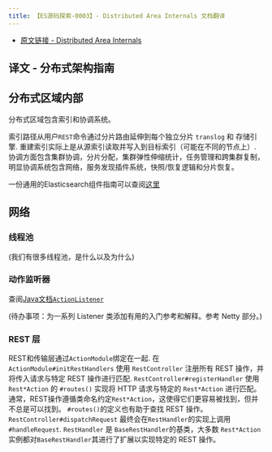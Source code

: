 ```yaml
---
title: 【ES源码探索-0003】- Distributed Area Internals 文档翻译
---
```


- [原文链接 - Distributed Area Internals](https://github.com/elastic/elasticsearch/blob/e7bbcb98834156f2dbfa1dd9a86c22a33cfbab23/docs/internal/DistributedArchitectureGuide.md)

## 译文 - 分布式架构指南

## 分布式区域内部

分布式区域包含索引和协调系统。

索引路径从用户`REST`命令通过分片路由延伸到每个独立分片 `translog` 和 存储引擎. 重建索引实际上是从源索引读取并写入到目标索引（可能在不同的节点上）. 协调方面包含集群协调，分片分配，集群弹性伸缩统计，任务管理和跨集群复制，明显协调系统包含网络，服务发现插件系统，快照/恢复逻辑和分片恢复。

一份通用的Elasticsearch组件指南可以查阅[这里](https://github.com/elastic/elasticsearch/blob/main/docs/internal/GeneralArchitectureGuide.md)

## 网络

### 线程池

(我们有很多线程池，是什么以及为什么)

### 动作监听器

查阅[Java文档`ActionListener`](https://github.com/elastic/elasticsearch/blob/main/server/src/main/java/org/elasticsearch/action/ActionListener.java)

(待办事项：为一系列 Listener 类添加有用的入门参考和解释。参考 Netty 部分。)

### REST 层

REST和传输层通过`ActionModule`绑定在一起.
在 `ActionModule#initRestHandlers` 使用 `RestController` 注册所有 REST 操作，并将传入请求与特定 REST 操作进行匹配.
`RestController#registerHandler` 使用 `Rest*Action` 的 `#routes()` 实现将 HTTP 请求与特定的 `Rest*Action` 进行匹配。
通常，REST操作遵循类命名约定`Rest*Action`，这使得它们更容易被找到，但并不总是可以找到。
`#routes()`的定义也有助于查找 REST 操作。
`RestController#dispatchRequest` 最终会在`RestHandler`的实现上调用`#handleRequest`.
`RestHandler` 是 `BaseRestHandler`的基类，大多数 `Rest*Action` 实例都对`BaseRestHandler`其进行了扩展以实现特定的 REST 操作。
